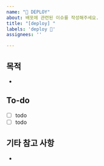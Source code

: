 ```yaml
---
name: "🚀 DEPLOY"
about: 배포에 관련된 이슈를 작성해주세요.
title: "[deploy] "
labels: 'deploy 🚀'
assignees: ''

---
```

## 목적

- 

## To-do

- [ ] todo
- [ ] todo

## 기타 참고 사항

- 
